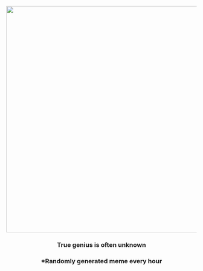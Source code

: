 <p align="center">
        <img src="https://i.redd.it/784l2cf9lwz91.jpg" width="600" height="600">
        </p>
        <h3 align="center">True genius is often unknown</h3>
        <h3 align="center">*Randomly generated meme every hour</h3>
    